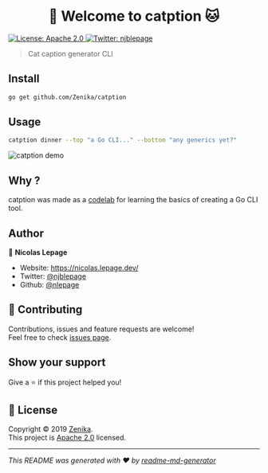 <h1 align="center">👋 Welcome to catption 🐱</h1>
<p>
  <a href="https://spdx.org/licenses/Apache-2.0.html" target="_blank">
    <img alt="License: Apache 2.0" src="https://img.shields.io/badge/License-Apache 2.0-yellow.svg" />
  </a>
  <a href="https://twitter.com/njblepage" target="_blank">
    <img alt="Twitter: njblepage" src="https://img.shields.io/twitter/follow/njblepage.svg?style=social" />
  </a>
</p>

> Cat caption generator CLI

## Install

```sh
go get github.com/Zenika/catption
```

## Usage

```sh
catption dinner --top "a Go CLI..." --bottom "any generics yet?"
```

![catption demo](https://raw.githubusercontent.com/Zenika/catption/master/demo.gif)

## Why ?

catption was made as a [codelab](https://zenika.github.io/catption/) for learning the basics of creating a Go CLI tool.

## Author

👤 **Nicolas Lepage**

* Website: https://nicolas.lepage.dev/
* Twitter: [@njblepage](https://twitter.com/njblepage)
* Github: [@nlepage](https://github.com/nlepage)

## 🤝 Contributing

Contributions, issues and feature requests are welcome!<br />Feel free to check [issues page](https://github.com/Zenika/catption/issues).

## Show your support

Give a ⭐️ if this project helped you!

## 📝 License

Copyright © 2019 [Zenika](https://github.com/Zenika).<br />
This project is [Apache 2.0](https://spdx.org/licenses/Apache-2.0.html) licensed.

***
_This README was generated with ❤️ by [readme-md-generator](https://github.com/kefranabg/readme-md-generator)_
